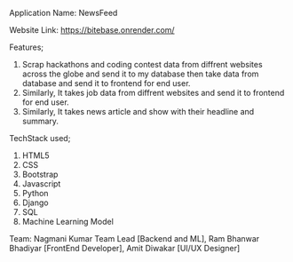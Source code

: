 Application Name: NewsFeed

Website Link: https://bitebase.onrender.com/

Features;
1. Scrap hackathons and coding contest data from diffrent websites across the globe and send it to my database then take data from database and send it to frontend for end user.
2. Similarly, It takes job data from diffrent websites and send it to frontend for end user.
3. Similarly, It takes news article and show with their headline and summary.


TechStack used;
1. HTML5
2. CSS
3. Bootstrap
4. Javascript
5. Python
6. Django
7. SQL
8. Machine Learning Model



Team:
Nagmani Kumar Team Lead [Backend and ML], 
Ram Bhanwar Bhadiyar [FrontEnd Developer], 
Amit Diwakar [UI/UX Designer]

